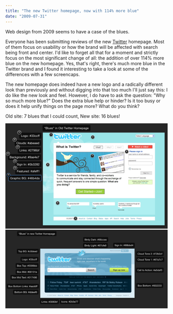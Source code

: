 ```yaml
---
title: "The new Twitter homepage, now with 114% more blue"
date: "2009-07-31"
---
```


<aside class="tldr">
Web design from 2009 seems to have a case of the blues.
</aside>

Everyone has been submitting reviews of the new [Twitter](https://www.twitter.com) homepage. Most of them focus on usability or how the brand will be affected with search being front and center. I'd like to forget all that for a moment and strictly focus on the most significant change of all: the addition of over 114% more blue on the new homepage. Yes, that's right, there's much more blue in the Twitter brand and I found it interesting to take a look at some of the differences with a few screencaps.

The new homepage does indeed have a new logo and a radically different look than previously and without digging into that too much I'll just say this: I do like the new look and feel. However, I do have to ask the question: "Why so much more blue?" Does the extra blue help or hinder? Is it too busy or does it help unify things on the page more? What do you think?

<aside>Old site: 7 blues that I could count, New site: 16 blues!</aside>

![](/img/1158376-Picture%2014.png)
![](/img/1158377-Picture%2015.png)
